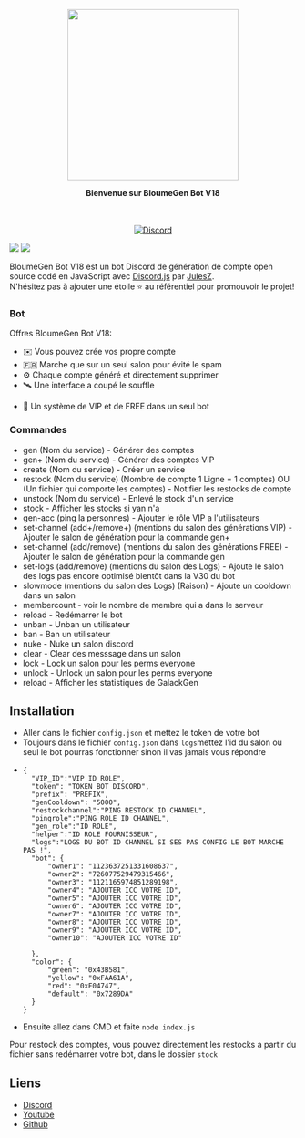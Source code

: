 <p align="center">
  <img src="https://share.creavite.co/MBqK7PfYzbvFvpHN.gif" width="300">
</p>

<p align="center">
  <b>Bienvenue sur BloumeGen Bot V18</b>
</p>

<p align="center">
    <br/><br/>
    <a href="https://discord.gg/bloumegen" target="_blank">
        <img src="https://img.shields.io/discord/1137011826593378376.svg?logo=discord&colorB=7289DA" alt="Discord" />
    </a>
</p>

[![](https://img.shields.io/badge/discord.js-v12.0.0--dev-blue.svg?logo=npm)](https://github.com/discordjs)
[![](https://img.shields.io/badge/paypal-donate-blue.svg)](https://paypal.me/BloumeGen)

BloumeGen Bot V18 est un bot Discord de génération de compte open source codé en JavaScript avec [Discord.js](https://discord.js.org) par [JulesZ](https://github.com/JulesZYTB).  
N'hésitez pas à ajouter une étoile ⭐ au référentiel pour promouvoir le projet!

### Bot

Offres BloumeGen Bot V18:
*   ✉️ Vous pouvez crée vos propre compte
*   🇫🇷 Marche que sur un seul salon pour évité le spam
*   ⚙️ Chaque compte généré et directement supprimer
*   🛰️ Une interface a coupé le souffle 
+   🌟 Un système de VIP et de FREE dans un seul bot

### Commandes

* gen (Nom du service) - Générer des comptes
* gen+ (Nom du service) - Générer des comptes VIP
* create (Nom du service) - Créer un service
* restock (Nom du service) (Nombre de compte 1 Ligne = 1 comptes) OU (Un fichier qui comporte les comptes) - Notifier les restocks de compte
* unstock (Nom du service) - Enlevé le stock d'un service
* stock - Afficher les stocks si yan n'a
* gen-acc (ping la personnes) - Ajouter le rôle VIP a l'utilisateurs
* set-channel (add+/remove+) (mentions du salon des générations VIP) - Ajouter le salon de génération pour la commande gen+
* set-channel (add/remove) (mentions du salon des générations FREE) - Ajouter le salon de génération pour la commande gen
* set-logs (add/remove) (mentions du salon des Logs) - Ajoute le salon des logs pas encore optimisé bientôt dans la V30 du bot
* slowmode (mentions du salon des Logs) (Raison) - Ajoute un cooldown dans un salon
* membercount - voir le nombre de membre qui a dans le serveur
* reload - Redémarrer le bot
* unban - Unban un utilisateur 
* ban - Ban un utilisateur 
* nuke - Nuke un salon discord
* clear - Clear des messsage dans un salon
* lock - Lock un salon pour les perms everyone
* unlock - Unlock un salon pour les perms everyone
* reload - Afficher les statistiques de GalackGen

## Installation

* Aller dans le fichier `config.json` et mettez le token de votre bot
* Toujours dans le fichier `config.json` dans `logs`mettez l'id du salon ou seul le bot pourras fonctionner sinon il vas jamais vous répondre 
* ```
  {
    "VIP_ID":"VIP ID ROLE",
    "token": "TOKEN BOT DISCORD",
    "prefix": "PREFIX",
    "genCooldown": "5000",
    "restockchannel":"PING RESTOCK ID CHANNEL",
    "pingrole":"PING ROLE ID CHANNEL",
    "gen_role":"ID ROLE",
    "helper":"ID ROLE FOURNISSEUR",
    "logs":"LOGS DU BOT ID CHANNEL SI SES PAS CONFIG LE BOT MARCHE PAS !",
    "bot": {
        "owner1": "1123637251331608637",
        "owner2": "726077529479315466",
        "owner3": "1121165974851289198",
        "owner4": "AJOUTER ICC VOTRE ID",
        "owner5": "AJOUTER ICC VOTRE ID",
        "owner6": "AJOUTER ICC VOTRE ID",
        "owner7": "AJOUTER ICC VOTRE ID",
        "owner8": "AJOUTER ICC VOTRE ID",
        "owner9": "AJOUTER ICC VOTRE ID",
        "owner10": "AJOUTER ICC VOTRE ID"

    },
    "color": {
        "green": "0x43B581",
        "yellow": "0xFAA61A",
        "red": "0xF04747",
        "default": "0x7289DA"
    }
  }

* Ensuite allez dans CMD et faite `node index.js`

Pour restock des comptes, vous pouvez directement les restocks a partir du fichier sans redémarrer votre bot, dans le dossier `stock`
## Liens

*   [Discord](https://discord.gg/bloumegen)
*   [Youtube](https://www.youtube.com/julesZYTB)
*   [Github](https://github.com/JulesZYTB/)

